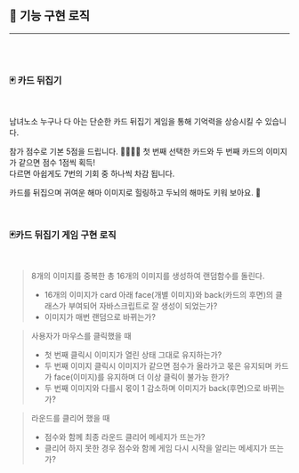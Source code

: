 ## 🚀 기능 구현 로직

---

<br>
<br>

### 🃏 카드 뒤집기
<br>


남녀노소 누구나 다 아는 단순한 카드 뒤집기 게임을 통해 기억력을 상승시킬 수 있습니다. 

참가 점수로 기본 5점을 드립니다.  👏🏻👏🏻
첫 번째 선택한 카드와 두 번째 카드의 이미지가 같으면 점수 1점씩 획득!  
다르면 아쉽게도 7번의 기회 중 하나씩 차감 됩니다. 


카드를 뒤집으며 귀여운 해마 이미지로 힐링하고 두뇌의 해마도 키워 보아요.   🧠

<br>


### 🃏카드 뒤집기 게임 구현 로직
<br>

> 8개의 이미지를 중복한 총 16개의 이미지를 생성하여 랜덤함수를 돌린다. 
> - 16개의 이미지가 card 아래 face(개별 이미지)와 back(카드의 후면)의 클래스가 부여되어 자바스크립트로 잘 생성이 되었는가?
> - 이미지가 매번 랜덤으로 바뀌는가?

> 사용자가 마우스를 클릭했을 때
> - 첫 번째 클릭시 이미지가 열린 상태 그대로 유지하는가?
> - 두 번째 이미지 클릭시 이미지가 같으면 점수가 올라가고 몫은 유지되며 카드가 face(이미지)를 유지하며 더 이상 클릭이 불가능 한가?
> - 두 번째 이미지와 다를시 몫이 1 감소하며 이미지가 back(후면)으로 바뀌는가?

> 라운드를 클리어 했을 때 
> - 점수와 함께 최종 라운드 클리어 메세지가 뜨는가?
> - 클리어 하지 못한 경우 점수와 함께 게임 다시 시작을 알리는 메세지가 뜨는가?